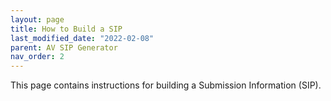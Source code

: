 ```yaml
---
layout: page
title: How to Build a SIP
last_modified_date: "2022-02-08"
parent: AV SIP Generator
nav_order: 2
---
```


This page contains instructions for building a Submission Information (SIP).

